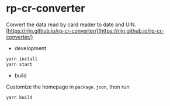 # rp-cr-converter
Convert the data read by card reader to date and UIN. [https://rijn.github.io/rp-cr-converter/](https://rijn.github.io/rp-cr-converter/)

- development

```bash
yarn install
yarn start
```

- build

Customize the homepage in `package.json`, then run

```bash
yarn build
```
